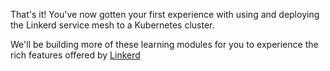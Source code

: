 That's it! You've now gotten your first experience with using and deploying the Linkerd service mesh
to a Kubernetes cluster.

We'll be building more of these learning modules for you to experience the rich features offered by [Linkerd](https://linkerd.io)